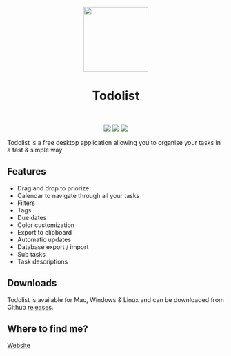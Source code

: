 <p align="center">
  <img width="150" src="https://user-images.githubusercontent.com/24897042/88168949-78bc2180-cc1b-11ea-9d79-d02be630eeaa.png">
</p>
<h1 align="center">Todolist</h1> <br>
<p align="center">
  <img src="https://img.shields.io/github/downloads/Todolist-io/Todolist-releases/total.svg">
  <img src="https://img.shields.io/github/v/release/Todolist-io/Todolist-releases">
  <img src="https://img.shields.io/github/issues/Todolist-io/Todolist-releases">
</p>

Todolist is a free desktop application allowing you to organise your tasks in a fast & simple way

## Features

- Drag and drop to priorize
- Calendar to navigate through all your tasks
- Filters
- Tags
- Due dates
- Color customization
- Export to clipboard
- Automatic updates
- Database export / import
- Sub tasks
- Task descriptions

## Downloads

Todolist is available for Mac, Windows & Linux and can be downloaded from Github [releases](https://github.com/blaadje/Todo-list/releases/latest).

## Where to find me?

[Website](https://alexanderc.me)
